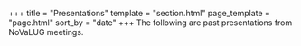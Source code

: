 +++
title = "Presentations"
template = "section.html"
page_template = "page.html"
sort_by = "date"
+++
The following are past presentations from NoVaLUG meetings.